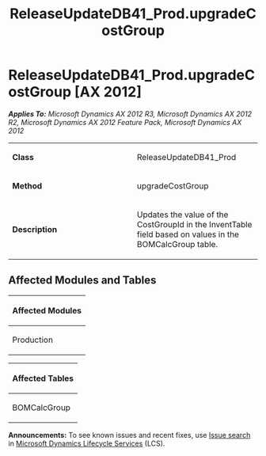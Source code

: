 ﻿---
title: ReleaseUpdateDB41_Prod.upgradeCostGroup
TOCTitle: ReleaseUpdateDB41_Prod.upgradeCostGroup
ms:assetid: 5229b24c-4c8c-83f0-fa9e-25ff66ddbffa
ms:mtpsurl: https://msdn.microsoft.com/en-us/library/JJ685572(v=AX.60)
ms:contentKeyID: 49708267
ms.date: 05/18/2015
mtps_version: v=AX.60
---

# ReleaseUpdateDB41\_Prod.upgradeCostGroup [AX 2012]


_**Applies To:** Microsoft Dynamics AX 2012 R3, Microsoft Dynamics AX 2012 R2, Microsoft Dynamics AX 2012 Feature Pack, Microsoft Dynamics AX 2012_

<table>
<colgroup>
<col style="width: 50%" />
<col style="width: 50%" />
</colgroup>
<tbody>
<tr class="odd">
<td><p><strong>Class</strong></p></td>
<td><p>ReleaseUpdateDB41_Prod</p></td>
</tr>
<tr class="even">
<td><p><strong>Method</strong></p></td>
<td><p>upgradeCostGroup</p></td>
</tr>
<tr class="odd">
<td><p><strong>Description</strong></p></td>
<td><p>Updates the value of the CostGroupId in the InventTable field based on values in the BOMCalcGroup table.</p></td>
</tr>
</tbody>
</table>


## Affected Modules and Tables

<table>
<colgroup>
<col style="width: 100%" />
</colgroup>
<thead>
<tr class="header">
<th><p>Affected Modules</p></th>
</tr>
</thead>
<tbody>
<tr class="odd">
<td><p>Production</p></td>
</tr>
</tbody>
</table>


<table>
<colgroup>
<col style="width: 100%" />
</colgroup>
<thead>
<tr class="header">
<th><p>Affected Tables</p></th>
</tr>
</thead>
<tbody>
<tr class="odd">
<td><p>BOMCalcGroup</p></td>
</tr>
</tbody>
</table>

  
**Announcements:** To see known issues and recent fixes, use [Issue search](http://go.microsoft.com/fwlink/?linkid=389258) in [Microsoft Dynamics Lifecycle Services](http://go.microsoft.com/fwlink/?linkid=306505) (LCS).

